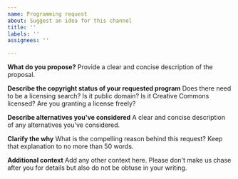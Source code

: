 ```yaml
---
name: Programming request
about: Suggest an idea for this channel
title: ''
labels: ''
assignees: ''

---
```


**What do you propose?**
Provide a clear and concise description of the proposal.

**Describe the copyright status of your requested program**
Does there need to be a licensing search?  Is it public domain?  Is it Creative Commons licensed?  Are you granting a license freely?

**Describe alternatives you've considered**
A clear and concise description of any alternatives you've considered.

**Clarify the why**
What is the compelling reason behind this request?  Keep that explanation to no more than 50 words.

**Additional context**
Add any other context here.  Please don't make us chase after you for details but also do not be obtuse in your writing.
